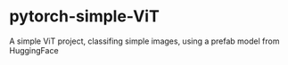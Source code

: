 # pytorch-simple-ViT
A simple ViT project, classifing simple images, using a prefab model from HuggingFace
